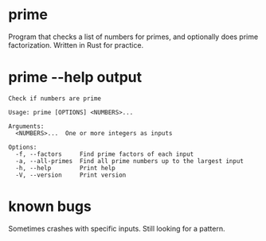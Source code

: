 # prime
Program that checks a list of numbers for primes, and optionally does prime factorization.  Written in Rust for practice.

# prime --help output
    Check if numbers are prime

    Usage: prime [OPTIONS] <NUMBERS>...

    Arguments:
      <NUMBERS>...  One or more integers as inputs

    Options:
      -f, --factors     Find prime factors of each input
      -a, --all-primes  Find all prime numbers up to the largest input
      -h, --help        Print help
      -V, --version     Print version

# known bugs
Sometimes crashes with specific inputs.  Still looking for a pattern.

